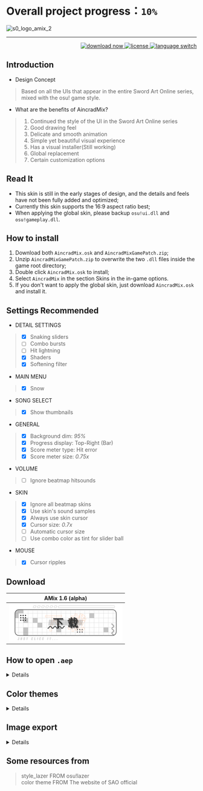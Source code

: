 # Overall project progress：`10%`

![s0_logo_amix_2]

----

<div align="right">
  <a href="https://github.com/Sendevia/AincradMix/releases/tag/alpha1.6_amix">
    <img src="https://img.shields.io/github/release-pre/Sendevia/AincradMix.svg?color=%23FF721E&labelLatest&style=popout-square" alt="download now">
  </a>
  <a href="https://github.com/Sendevia/AincradMix/blob/master/LICENSE">
    <img src="https://img.shields.io/github/license/Sendevia/AincradMix.svg?color=%23FF005A&style=popout-square" alt="license">
  </a>
  <a href="https://github.com/Sendevia/AincradMix/blob/master/README.md">
    <img src="https://img.shields.io/badge/Switch to-Chinese-%23131313.svg?style=flat-square" alt="language switch">
  </a>
</div>

## Introduction

- Design Concept

> Based on all the UIs that appear in the entire Sword Art Online series, mixed with the osu! game style.

- What are the benefits of AincradMix?

> 1. Continued the style of the UI in the Sword Art Online series
> 2. Good drawing feel
> 3. Delicate and smooth animation
> 4. Simple yet beautiful visual experience
> 5. Has a visual installer(Still working)
> 6. Global replacement
> 7. Certain customization options

## Read It

- This skin is still in the early stages of design, and the details and feels have not been fully added and optimized;
- Currently this skin supports the 16:9 aspect ratio best;
- When applying the global skin, please backup `osu!ui.dll` and `osu!gameplay.dll`.

<!--

## Screenshots

<details>

![AincradMix]
![menu_1]
![menu_2]
![menu_3]
![menu_4]
![menu_5]
![menu_6]
![score]
![editor_1]
![editor_2]
![std_1]
![std_2]
![mania_1]
![mania_2]
![taiko_1]
![taiko_2]
![ctb_2]
![ctb_1]

</details>

-->

## How to install

 1. Download both `AincradMix.osk` and `AincradMixGamePatch.zip`;
 2. Unzip `AincradMixGamePatch.zip` to overwrite the two `.dll` files inside the game root directory;
 3. Double click `AincradMix.osk` to install;
 4. Select `AincradMix` in the section Skins in the in-game options.
 5. If you don't want to apply the global skin, just download `AincradMix.osk` and install it.

## Settings Recommended

- DETAIL SETTINGS

> - [x] Snaking sliders
> - [ ] Combo bursts
> - [ ] Hit lightning
> - [x] Shaders
> - [x] Softening filter

- MAIN MENU

> - [x] Snow

- SONG SELECT

> - [x] Show thumbnails

- GENERAL

> - [x] Background dim: _95%_
> - [x] Progress display: Top-Right (Bar)
> - [x] Score meter type: Hit error
> - [x] Score meter size: _0.75x_

- VOLUME

> - [ ] Ignore beatmap hitsounds

- SKIN

> - [x] Ignore all beatmap skins
> - [x] Use skin's sound samples
> - [x] Always use skin cursor
> - [x] Cursor size: _0.7x_
> - [ ] Automatic cursor size
> - [ ] Use combo color as tint for slider ball

- MOUSE

> - [x] Cursor ripples

## Download

<div align="center">

|AMix 1.6 (alpha)|
|:--------------:|
|[<img src="https://raw.githubusercontent.com/Sendevia/sendevia.github.io/master/assets/images/s0_button_download_1.png" width="300">](https://github.com/Sendevia/AincradMix/releases/tag/alpha1.6_amix)|

</div>

## How to open `.aep`

<details>

- **Description：**

> 1. Recommended using `Adobe After Effects CC2019 (16.0)` or above.
> 2. You **must** have the following plugins, scripts and fonts:

- Plugins

> [Saber]  

- Scripts

> [Duik]  
> [GridGuide]  

- Fonts

> [SAO-UI]  
> [KD-Tramcar]  
> [Aller]  
> Century Gothic  

</details>

## Color themes

<details>

- It is ok to adjust the purity and brightness of the color slightly. For example, white `#EEEEEE` can be changed to `#FFFFFF`, and black `#131313` can be changed to `#000000`.

> Title text #777777  
> General text #D4D4D4  
> Prompt text #E5E5E5  
> Universal background #969696  
> Red #EC3434  
> Peach red #FF005A  
> Yellow #FFC600  
> Blue #0054FF  
> Orange #FF721E  
> Purple #9000FF  
> Green #07B703  
> Green Screen #009129  
> Purple #7200FF  
> Powder #FF25E8  
> Ash #717171 #4D4D4D #C4C4C4  
> Black #131313 #2F2F2F  
> White #EEEEEE  
> Shadow Fill #323232 #1C1C1C

</details>

## Image export

<details>

 1. Image export format is .PNG, channel is RGB+Alpha, name set to composite name.
 2. Animation export format - `.PNG（sequence`, aisle `RGB+Alpha`, use the composite frame number, the name is set to `Synthetic name`, remove the file name **`_[#]`** suffix **.（Be careful, `_[#]`instead of`-[#]`or`[#]`）**
 3. Specifically, what kind of export method should be used, please pay attention to the comments after the special synthesis.

</details>

## Some resources from

> style_lazer FROM osu!lazer  
> color theme FROM The website of SAO official

<!-- links -->
[AincradMix]:https://raw.githubusercontent.com/Sendevia/sendevia.github.io/master/assets/images/s0_logo_amix_1.png
[menu_1]:https://raw.githubusercontent.com/Sendevia/sendevia.github.io/master/assets/screenshots/menu_1.jpg
[menu_2]:https://raw.githubusercontent.com/Sendevia/sendevia.github.io/master/assets/screenshots/menu_2.jpg
[menu_3]:https://raw.githubusercontent.com/Sendevia/sendevia.github.io/master/assets/screenshots/menu_3.jpg
[menu_4]:https://raw.githubusercontent.com/Sendevia/sendevia.github.io/master/assets/screenshots/menu_4.jpg
[menu_5]:https://raw.githubusercontent.com/Sendevia/sendevia.github.io/master/assets/screenshots/menu_5.jpg
[menu_6]:https://raw.githubusercontent.com/Sendevia/sendevia.github.io/master/assets/screenshots/menu_6.jpg
[score]:https://raw.githubusercontent.com/Sendevia/sendevia.github.io/master/assets/screenshots/score.jpg
[editor_1]:https://raw.githubusercontent.com/Sendevia/sendevia.github.io/master/assets/screenshots/editor_1.jpg
[editor_2]:https://raw.githubusercontent.com/Sendevia/sendevia.github.io/master/assets/screenshots/editor_2.jpg
[std_1]:https://raw.githubusercontent.com/Sendevia/sendevia.github.io/master/assets/screenshots/std_1.jpg
[std_2]:https://raw.githubusercontent.com/Sendevia/sendevia.github.io/master/assets/screenshots/std_2.jpg
[mania_1]:https://raw.githubusercontent.com/Sendevia/sendevia.github.io/master/assets/screenshots/mania_1.jpg
[mania_2]:https://raw.githubusercontent.com/Sendevia/sendevia.github.io/master/assets/screenshots/mania_2.jpg
[taiko_1]:https://raw.githubusercontent.com/Sendevia/sendevia.github.io/master/assets/screenshots/taiko_1.jpg
[taiko_2]:https://raw.githubusercontent.com/Sendevia/sendevia.github.io/master/assets/screenshots/taiko_2.jpg
[ctb_1]:https://raw.githubusercontent.com/Sendevia/sendevia.github.io/master/assets/screenshots/ctb_1.jpg
[ctb_2]:https://raw.githubusercontent.com/Sendevia/sendevia.github.io/master/assets/screenshots/ctb_2.jpg
[s0_logo_amix_2]:https://raw.githubusercontent.com/Sendevia/sendevia.github.io/master/assets/images/s0_logo_amix_2_en.png
[Saber]:https://www.videocopilot.net/blog/2016/03/new-plug-in-saber-now-available-100-free/
[Duik]:https://rainboxprod.coop/en/tools/duik/duik-download/
[GridGuide]:https://aescripts.com/gridguide-for-after-effects/
[SAO-UI]:https://fontmeme.com/fonts/sao-ui-font/
[KD-Tramcar]:https://fontmeme.com/fonts/kd-tramcar-font/
[Aller]:https://fontmeme.com/fonts/aller-font/
